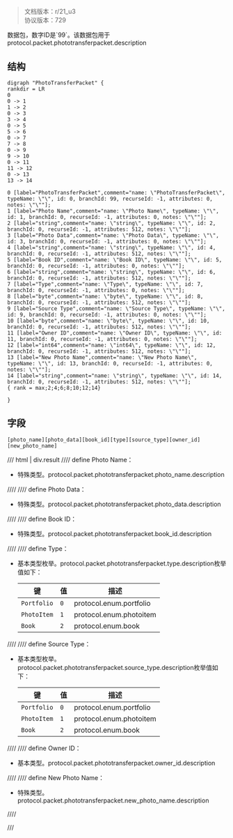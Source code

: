 # <!-- md:samp PhotoTransferPacket -->

> 文档版本：r/21_u3<br/>协议版本：729

<!-- md:samp PhotoTransferPacket -->数据包，数字ID是`99`。该数据包用于protocol.packet.phototransferpacket.description

## 结构

```viz
digraph "PhotoTransferPacket" {
rankdir = LR
0
0 -> 1
1 -> 2
0 -> 3
3 -> 4
0 -> 5
5 -> 6
0 -> 7
7 -> 8
0 -> 9
9 -> 10
0 -> 11
11 -> 12
0 -> 13
13 -> 14

0 [label="PhotoTransferPacket",comment="name: \"PhotoTransferPacket\", typeName: \"\", id: 0, branchId: 99, recurseId: -1, attributes: 0, notes: \"\""];
1 [label="Photo Name",comment="name: \"Photo Name\", typeName: \"\", id: 1, branchId: 0, recurseId: -1, attributes: 0, notes: \"\""];
2 [label="string",comment="name: \"string\", typeName: \"\", id: 2, branchId: 0, recurseId: -1, attributes: 512, notes: \"\""];
3 [label="Photo Data",comment="name: \"Photo Data\", typeName: \"\", id: 3, branchId: 0, recurseId: -1, attributes: 0, notes: \"\""];
4 [label="string",comment="name: \"string\", typeName: \"\", id: 4, branchId: 0, recurseId: -1, attributes: 512, notes: \"\""];
5 [label="Book ID",comment="name: \"Book ID\", typeName: \"\", id: 5, branchId: 0, recurseId: -1, attributes: 0, notes: \"\""];
6 [label="string",comment="name: \"string\", typeName: \"\", id: 6, branchId: 0, recurseId: -1, attributes: 512, notes: \"\""];
7 [label="Type",comment="name: \"Type\", typeName: \"\", id: 7, branchId: 0, recurseId: -1, attributes: 0, notes: \"\""];
8 [label="byte",comment="name: \"byte\", typeName: \"\", id: 8, branchId: 0, recurseId: -1, attributes: 512, notes: \"\""];
9 [label="Source Type",comment="name: \"Source Type\", typeName: \"\", id: 9, branchId: 0, recurseId: -1, attributes: 0, notes: \"\""];
10 [label="byte",comment="name: \"byte\", typeName: \"\", id: 10, branchId: 0, recurseId: -1, attributes: 512, notes: \"\""];
11 [label="Owner ID",comment="name: \"Owner ID\", typeName: \"\", id: 11, branchId: 0, recurseId: -1, attributes: 0, notes: \"\""];
12 [label="int64",comment="name: \"int64\", typeName: \"\", id: 12, branchId: 0, recurseId: -1, attributes: 512, notes: \"\""];
13 [label="New Photo Name",comment="name: \"New Photo Name\", typeName: \"\", id: 13, branchId: 0, recurseId: -1, attributes: 0, notes: \"\""];
14 [label="string",comment="name: \"string\", typeName: \"\", id: 14, branchId: 0, recurseId: -1, attributes: 512, notes: \"\""];
{ rank = max;2;4;6;8;10;12;14}

}

```

## 字段

```title='PhotoTransferPacket'
[photo_name][photo_data][book_id][type][source_type][owner_id][new_photo_name]
```

/// html | div.result
//// define
Photo Name：[<!-- md:samp string -->](../types/string.md)

- 特殊类型。protocol.packet.phototransferpacket.photo_name.description


////
//// define
Photo Data：[<!-- md:samp string -->](../types/string.md)

- 特殊类型。protocol.packet.phototransferpacket.photo_data.description


////
//// define
Book ID：[<!-- md:samp string -->](../types/string.md)

- 特殊类型。protocol.packet.phototransferpacket.book_id.description


////
//// define
Type：<!-- md:samp byte -->

- 基本类型枚举。protocol.packet.phototransferpacket.type.description枚举值如下：

  |键|值|描述|
  |---|---|---|
  |`Portfolio`|`0`|protocol.enum.portfolio|
  |`PhotoItem`|`1`|protocol.enum.photoitem|
  |`Book`|`2`|protocol.enum.book|



////
//// define
Source Type：<!-- md:samp byte -->

- 基本类型枚举。protocol.packet.phototransferpacket.source_type.description枚举值如下：

  |键|值|描述|
  |---|---|---|
  |`Portfolio`|`0`|protocol.enum.portfolio|
  |`PhotoItem`|`1`|protocol.enum.photoitem|
  |`Book`|`2`|protocol.enum.book|



////
//// define
Owner ID：<!-- md:samp int64 -->

- 基本类型。protocol.packet.phototransferpacket.owner_id.description


////
//// define
New Photo Name：[<!-- md:samp string -->](../types/string.md)

- 特殊类型。protocol.packet.phototransferpacket.new_photo_name.description


////

///

